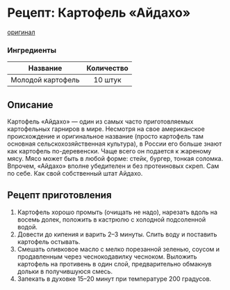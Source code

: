 # Рецепт: Картофель «Айдахо»
[оригинал](https://eda.ru/recepty/osnovnye-blyuda/kartofel-ajdaho-30625)

### Ингредиенты
| Название        	| Количество    |
| -------------   	|:-------------:|
| Молодой картофель | 10 штук 		|

## Описание
Картофель «Айдахо» — один из самых часто приготовляемых картофельных гарниров в мире. Несмотря на свое американское происхождение и оригинальное название (просто картофель там основная сельскохозяйственная культура), в России его больше знают как картофель по-деревенски. Чаще всего он подается к жареному мясу. Мясо может быть в любой форме: стейк, бургер, тонкая соломка. Впрочем, «Айдахо» вполне убедителен и без протеиновых скреп. Сам по себе. Как свой собственный штат Айдахо.

## Рецепт приготовления
1. Картофель хорошо промыть (очищать не надо), нарезать вдоль на восемь долек, положить в кастрюлю с холодной подсоленной водой.
2. Довести до кипения и варить 2–3 минуты. Слить воду и поставить картофель остывать.
3. Смешать оливковое масло с мелко порезанной зеленью, соусом и продавленным через чеснокодавилку чесноком. Выложить картофель на противень в один слой, предварительно обмакнув дольки в получившуюся смесь.
4. Запекать в духовке 15–20 минут при температуре 200 градусов.

